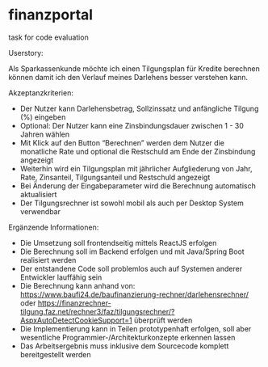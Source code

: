 # finanzportal
task for code evaluation

Userstory:

Als Sparkassenkunde
möchte ich einen Tilgungsplan für Kredite berechnen können
damit ich den Verlauf meines Darlehens besser verstehen kann.

Akzeptanzkriterien:
- Der Nutzer kann Darlehensbetrag, Sollzinssatz und anfängliche Tilgung (%) eingeben
- Optional: Der Nutzer kann eine Zinsbindungsdauer zwischen 1 - 30 Jahren wählen
- Mit Klick auf den Button “Berechnen” werden dem Nutzer die monatliche Rate und optional die Restschuld am Ende der Zinsbindung angezeigt
- Weiterhin wird ein Tilgungsplan mit jährlicher Aufgliederung von Jahr, Rate, Zinsanteil, Tilgungsanteil und Restschuld angezeigt
- Bei Änderung der Eingabeparameter wird die Berechnung automatisch aktualisiert
- Der Tilgungsrechner ist sowohl mobil als auch per Desktop System verwendbar

Ergänzende Informationen:
- Die Umsetzung soll frontendseitig mittels ReactJS erfolgen
- Die Berechnung soll im Backend erfolgen und mit Java/Spring Boot realisiert werden
- Der entstandene Code soll problemlos auch auf Systemen anderer Entwickler lauffähig sein
- Die Berechnung kann anhand von: https://www.baufi24.de/baufinanzierung-rechner/darlehensrechner/ oder https://finanzrechner-tilgung.faz.net/rechner3/faz/tilgungsrechner/?AspxAutoDetectCookieSupport=1 überprüft werden
- Die Implementierung kann in Teilen prototypenhaft erfolgen, soll aber wesentliche Programmier-/Architekturkonzepte erkennen lassen
- Das Arbeitsergebnis muss inklusive dem Sourcecode komplett bereitgestellt werden
